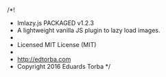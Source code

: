 /*!
 * Imlazy.js PACKAGED v1.2.3
 * A lightweight vanilla JS plugin to lazy load images.
 *
 * Licensed MIT License (MIT)
 *
 * http://edtorba.com
 * Copyright 2016 Eduards Torba
 */
